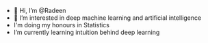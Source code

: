 - 👋 Hi, I’m @Radeen
- 👀 I’m interested in deep machine learning and artificial intelligence
- I'm doing my honours in Statistics
- I’m currently learning intuition behind deep learning

<!---
RadeenXALNW/RadeenXALNW is a ✨ special ✨ repository because its `README.md` (this file) appears on your GitHub profile.
You can click the Preview link to take a look at your changes.
--->
